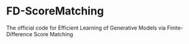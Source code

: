# FD-ScoreMatching
The official code for Efficient Learning of Generative Models via Finite-Difference Score Matching
